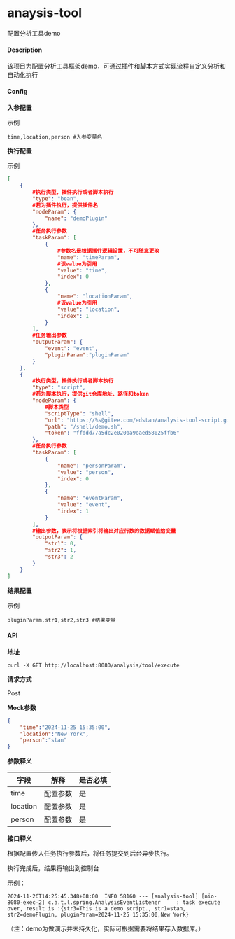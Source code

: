 # anaysis-tool

配置分析工具demo

#### Description

该项目为配置分析工具框架demo，可通过插件和脚本方式实现流程自定义分析和自动化执行

#### Config

**入参配置**

示例

```
time,location,person #入参变量名
```

**执行配置**

示例

```json
[
    {
        #执行类型，插件执行或者脚本执行
        "type": "bean", 
        #若为插件执行，提供插件名
        "nodeParam": {
            "name": "demoPlugin"
        },
        #任务执行参数
        "taskParam": [
            {
                #参数名是根据插件逻辑设置，不可随意更改
                "name": "timeParam",
                #该value为引用
                "value": "time",
                "index": 0
            },
            {
                "name": "locationParam",
                #该value为引用
                "value": "location",
                "index": 1
            }
        ],
        #任务输出参数
        "outputParam": {
            "event": "event",
            "pluginParam":"pluginParam"
        }
    },
    {
        #执行类型，插件执行或者脚本执行
        "type": "script",
        #若为脚本执行，提供git仓库地址、路径和token
        "nodeParam": {
            #脚本类型
            "scriptType": "shell",
            "url": "https://%s@gitee.com/edstan/analysis-tool-script.git",
            "path": "/shell/demo.sh",
            "token": "ffddd77a5dc2e020ba9eaed58025ffb6"
        },
        #任务执行参数
        "taskParam": [
            {
                "name": "personParam",
                "value": "person",
                "index": 0
            },
            {
                "name": "eventParam",
                "value": "event",
                "index": 1
            }
        ],
        #输出参数，表示将根据索引将输出对应行数的数据赋值给变量
        "outputParam": {
            "str1": 0,
            "str2": 1,
            "str3": 2
        }
    }
]

```

**结果配置**

示例

```
pluginParam,str1,str2,str3 #结果变量
```



#### API

**地址**

`curl -X GET http://localhost:8080/analysis/tool/execute`

**请求方式**

Post

**Mock参数**

```json
{
    "time":"2024-11-25 15:35:00",
    "location":"New York",
    "person":"stan"
}
```

**参数释义**

| 字段     | 解释     | 是否必填 |
| -------- | -------- | -------- |
| time     | 配置参数 | 是       |
| location | 配置参数 | 是       |
| person   | 配置参数 | 是       |

**接口释义**

根据配置传入任务执行参数后，将任务提交到后台异步执行。

执行完成后，结果将输出到控制台

示例：

```
2024-11-26T14:25:45.348+08:00  INFO 58160 --- [analysis-tool] [nio-8080-exec-2] c.a.t.l.spring.AnalysisEventListener     : task execute over, result is :{str3=This is a demo script., str1=stan, str2=demoPlugin, pluginParam=2024-11-25 15:35:00,New York}
```

（注：demo为做演示并未持久化，实际可根据需要将结果存入数据库。）

